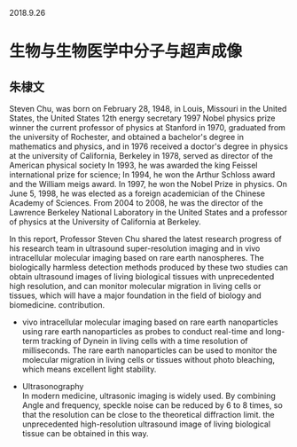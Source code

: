 2018.9.26  
# 生物与生物医学中分子与超声成像  
## 朱棣文  
Steven Chu, was born on February 28, 1948, in Louis, Missouri in the United States, the United States 12th energy secretary 1997 Nobel physics prize winner the current professor of physics at Stanford in 1970, graduated from the university of Rochester, and obtained a bachelor's degree in mathematics and physics, and in 1976 received a doctor's degree in physics at the university of California, Berkeley in 1978, served as director of the American physical society In 1993, he was awarded the king Feissel international prize for science; In 1994, he won the Arthur Schloss award and the William meigs award. In 1997, he won the Nobel Prize in physics. On June 5, 1998, he was elected as a foreign academician of the Chinese Academy of Sciences. From 2004 to 2008, he was the director of the Lawrence Berkeley National Laboratory in the United States and a professor of physics at the University of California at Berkeley.   

In this report, Professor Steven Chu shared the latest research progress of his research team in ultrasound super-resolution imaging and in vivo intracellular molecular imaging based on rare earth nanospheres. The biologically harmless detection methods produced by these two studies can obtain ultrasound images of living biological tissues with unprecedented high resolution, and can monitor molecular migration in living cells or tissues, which will have a major foundation in the field of biology and biomedicine. contribution.  


- 	vivo intracellular molecular imaging based on rare earth nanoparticles  
using rare earth nanoparticles as probes to conduct real-time and long-term tracking of Dynein in living cells with a time resolution of milliseconds. The rare earth nanoparticles can be used to monitor the molecular migration in living cells or tissues without photo bleaching, which means excellent light stability.  

- 	Ultrasonography  
In modern medicine, ultrasonic imaging is widely used. By combining Angle and frequency, speckle noise can be reduced by 6 to 8 times, so that the resolution can be close to the theoretical diffraction limit. the unprecedented high-resolution ultrasound image of living biological tissue can be obtained in this way.  
